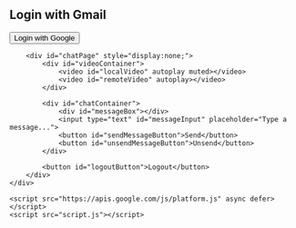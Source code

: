 <!DOCTYPE html>
<html lang="en">
<head>
    <meta charset="UTF-8">
    <meta name="viewport" content="width=device-width, initial-scale=1.0">
    <title>Video & Chat App</title>
    <link rel="stylesheet" href="styles.css">
</head>
<body>
    <div class="container">
        <div id="loginPage">
            <h2>Login with Gmail</h2>
            <button id="googleLoginButton">Login with Google</button>
        </div>

        <div id="chatPage" style="display:none;">
            <div id="videoContainer">
                <video id="localVideo" autoplay muted></video>
                <video id="remoteVideo" autoplay></video>
            </div>

            <div id="chatContainer">
                <div id="messageBox"></div>
                <input type="text" id="messageInput" placeholder="Type a message...">
                <button id="sendMessageButton">Send</button>
                <button id="unsendMessageButton">Unsend</button>
            </div>

            <button id="logoutButton">Logout</button>
        </div>
    </div>

    <script src="https://apis.google.com/js/platform.js" async defer></script>
    <script src="script.js"></script>
</body>
</html>

<!--
**mdmhs001/mdmhs001** is a ✨ _special_ ✨ repository because its `README.md` (this file) appears on your GitHub profile.

Here are some ideas to get you started:

- 🔭 I’m currently working on ...
- 🌱 I’m currently learning ...
- 👯 I’m looking to collaborate on ...
- 🤔 I’m looking for help with ...
- 💬 Ask me about ...
- 📫 How to reach me: ...
- 😄 Pronouns: ...
- ⚡ Fun fact: ...
-->
